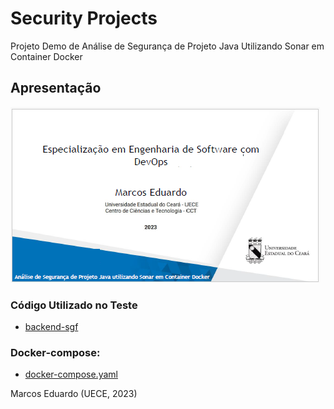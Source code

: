 # Security Projects
Projeto Demo de Análise de Segurança de Projeto Java Utilizando Sonar em Container Docker

## Apresentação

[![Slides](https://raw.githubusercontent.com/marcoseduardoss/security-demo-projects/main/slide.png)]([https://github.com/marcoseduardoss/security-demo-projects/blob/main/demo_sonar-com-docker-springboot-e-react.pdf](https://drive.google.com/file/d/1acDyuSjm176x5Kqre_-ij99vzgo6bPY3/view?usp=drivesdk)https://drive.google.com/file/d/1acDyuSjm176x5Kqre_-ij99vzgo6bPY3/view?usp=drivesdk)

### Código Utilizado no Teste
- [backend-sgf](https://github.com/marcoseduardoss/security-demo-projects/tree/main/demo-sonar-project/demo-springboot-react/app-sgf/backend-sgf)

### Docker-compose:
- [docker-compose.yaml](https://github.com/marcoseduardoss/security-demo-projects/blob/main/demo-sonar-project/docker-compose.yaml)


Marcos Eduardo (UECE, 2023)
